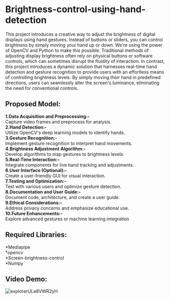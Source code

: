 # Brightness-control-using-hand-detection
This project introduces a creative way to adjust the brightness of 
digital displays using hand gestures. Instead of buttons or sliders, you 
can control brightness by simply moving your hand up or down. We're 
using the power of OpenCV and Python to make this possible.
Traditional methods of adjusting display brightness often rely on 
physical buttons or software controls, which can sometimes disrupt 
the fluidity of interaction. In contrast, this project introduces a 
dynamic solution that harnesses real-time hand detection and gesture 
recognition to provide users with an effortless means of controlling 
brightness levels. By simply moving their hand in predefined 
directions, users can seamlessly alter the screen's luminance, 
eliminating the need for conventional controls.

## **Proposed Model:**<br>
**1.Data Acquisition and Preprocessing:-**<br>  Capture video frames and preprocess for analysis.<br>
**2.Hand Detection:-**<br> Utilize OpenCV's deep learning models to identify hands.<br>
**3.Gesture Recognition:-** <br>Implement gesture recognition to interpret hand movements.<br>
**4.Brightness Adjustment Algorithm:-**<br> Develop algorithms to map gestures to brightness levels.<br>
**5.Real-Time Interaction:-** <br>Integrate components for live hand tracking and adjustments.<br>
**6.User Interface (Optional):-**<br> Create a user-friendly GUI for visual interaction.<br>
**7.Testing and Optimization:-**<br> Test with various users and optimize gesture detection.<br>
**8.Documentation and User Guide:-**<br> Document code, architecture, and create a user guide.<br>
**9.Ethical Considerations:-**<br> Address privacy concerns and emphasize educational use.<br>
**10.Future Enhancements:-**<br> Explore advanced gestures or machine learning integration<br>

## **Required Libraries:**<br>
*Mediapipe<br>
*opencv<br>
*Screen-brightness-control<br>
*Numpy<br>

## **Video Demo:**<br>
![explorerULe8VWR2yH](https://github.com/Shaikh-Sahim/Brightness-control-using-hand-detection/assets/166931926/a16857df-a83a-4b2e-852b-f61740780ea1)



	
